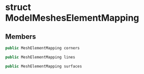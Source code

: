 # struct ModelMeshesElementMapping

## Members

```cpp
public MeshElementMapping corners
```

```cpp
public MeshElementMapping lines
```

```cpp
public MeshElementMapping surfaces
```



